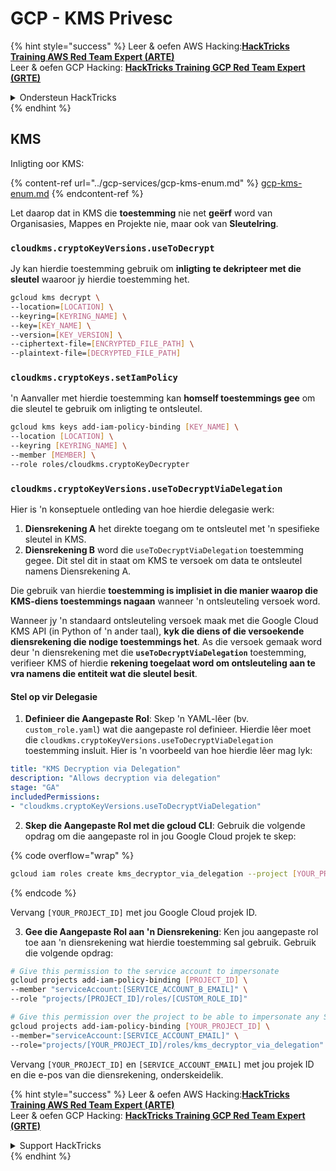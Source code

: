# GCP - KMS Privesc

{% hint style="success" %}
Leer & oefen AWS Hacking:<img src="../../../.gitbook/assets/image (1) (1) (1) (1).png" alt="" data-size="line">[**HackTricks Training AWS Red Team Expert (ARTE)**](https://training.hacktricks.xyz/courses/arte)<img src="../../../.gitbook/assets/image (1) (1) (1) (1).png" alt="" data-size="line">\
Leer & oefen GCP Hacking: <img src="../../../.gitbook/assets/image (2) (1).png" alt="" data-size="line">[**HackTricks Training GCP Red Team Expert (GRTE)**<img src="../../../.gitbook/assets/image (2) (1).png" alt="" data-size="line">](https://training.hacktricks.xyz/courses/grte)

<details>

<summary>Ondersteun HackTricks</summary>

* Kyk na die [**subskripsie planne**](https://github.com/sponsors/carlospolop)!
* **Sluit aan by die** 💬 [**Discord groep**](https://discord.gg/hRep4RUj7f) of die [**telegram groep**](https://t.me/peass) of **volg** ons op **Twitter** 🐦 [**@hacktricks\_live**](https://twitter.com/hacktricks_live)**.**
* **Deel hacking truuks deur PRs in te dien na die** [**HackTricks**](https://github.com/carlospolop/hacktricks) en [**HackTricks Cloud**](https://github.com/carlospolop/hacktricks-cloud) github repos.

</details>
{% endhint %}

## KMS

Inligting oor KMS:

{% content-ref url="../gcp-services/gcp-kms-enum.md" %}
[gcp-kms-enum.md](../gcp-services/gcp-kms-enum.md)
{% endcontent-ref %}

Let daarop dat in KMS die **toestemming** nie net **geërf** word van Organisasies, Mappes en Projekte nie, maar ook van **Sleutelring**.

### `cloudkms.cryptoKeyVersions.useToDecrypt`

Jy kan hierdie toestemming gebruik om **inligting te dekripteer met die sleutel** waaroor jy hierdie toestemming het.
```bash
gcloud kms decrypt \
--location=[LOCATION] \
--keyring=[KEYRING_NAME] \
--key=[KEY_NAME] \
--version=[KEY_VERSION] \
--ciphertext-file=[ENCRYPTED_FILE_PATH] \
--plaintext-file=[DECRYPTED_FILE_PATH]
```
### `cloudkms.cryptoKeys.setIamPolicy`

'n Aanvaller met hierdie toestemming kan **homself toestemmings gee** om die sleutel te gebruik om inligting te ontsleutel.
```bash
gcloud kms keys add-iam-policy-binding [KEY_NAME] \
--location [LOCATION] \
--keyring [KEYRING_NAME] \
--member [MEMBER] \
--role roles/cloudkms.cryptoKeyDecrypter
```
### `cloudkms.cryptoKeyVersions.useToDecryptViaDelegation`

Hier is 'n konseptuele ontleding van hoe hierdie delegasie werk:

1. **Diensrekening A** het direkte toegang om te ontsleutel met 'n spesifieke sleutel in KMS.
2. **Diensrekening B** word die `useToDecryptViaDelegation` toestemming gegee. Dit stel dit in staat om KMS te versoek om data te ontsleutel namens Diensrekening A.

Die gebruik van hierdie **toestemming is implisiet in die manier waarop die KMS-diens toestemmings nagaan** wanneer 'n ontsleuteling versoek word.

Wanneer jy 'n standaard ontsleuteling versoek maak met die Google Cloud KMS API (in Python of 'n ander taal), **kyk die diens of die versoekende diensrekening die nodige toestemmings het**. As die versoek gemaak word deur 'n diensrekening met die **`useToDecryptViaDelegation`** toestemming, verifieer KMS of hierdie **rekening toegelaat word om ontsleuteling aan te vra namens die entiteit wat die sleutel besit**.

#### Stel op vir Delegasie

1. **Definieer die Aangepaste Rol**: Skep 'n YAML-lêer (bv. `custom_role.yaml`) wat die aangepaste rol definieer. Hierdie lêer moet die `cloudkms.cryptoKeyVersions.useToDecryptViaDelegation` toestemming insluit. Hier is 'n voorbeeld van hoe hierdie lêer mag lyk:
```yaml
title: "KMS Decryption via Delegation"
description: "Allows decryption via delegation"
stage: "GA"
includedPermissions:
- "cloudkms.cryptoKeyVersions.useToDecryptViaDelegation"
```
2. **Skep die Aangepaste Rol met die gcloud CLI**: Gebruik die volgende opdrag om die aangepaste rol in jou Google Cloud projek te skep:

{% code overflow="wrap" %}
```bash
gcloud iam roles create kms_decryptor_via_delegation --project [YOUR_PROJECT_ID] --file custom_role.yaml
```
{% endcode %}

Vervang `[YOUR_PROJECT_ID]` met jou Google Cloud projek ID.

3. **Gee die Aangepaste Rol aan 'n Diensrekening**: Ken jou aangepaste rol toe aan 'n diensrekening wat hierdie toestemming sal gebruik. Gebruik die volgende opdrag:
```bash
# Give this permission to the service account to impersonate
gcloud projects add-iam-policy-binding [PROJECT_ID] \
--member "serviceAccount:[SERVICE_ACCOUNT_B_EMAIL]" \
--role "projects/[PROJECT_ID]/roles/[CUSTOM_ROLE_ID]"

# Give this permission over the project to be able to impersonate any SA
gcloud projects add-iam-policy-binding [YOUR_PROJECT_ID] \
--member="serviceAccount:[SERVICE_ACCOUNT_EMAIL]" \
--role="projects/[YOUR_PROJECT_ID]/roles/kms_decryptor_via_delegation"
```
Vervang `[YOUR_PROJECT_ID]` en `[SERVICE_ACCOUNT_EMAIL]` met jou projek ID en die e-pos van die diensrekening, onderskeidelik.

{% hint style="success" %}
Leer & oefen AWS Hacking:<img src="../../../.gitbook/assets/image (1) (1) (1) (1).png" alt="" data-size="line">[**HackTricks Training AWS Red Team Expert (ARTE)**](https://training.hacktricks.xyz/courses/arte)<img src="../../../.gitbook/assets/image (1) (1) (1) (1).png" alt="" data-size="line">\
Leer & oefen GCP Hacking: <img src="../../../.gitbook/assets/image (2) (1).png" alt="" data-size="line">[**HackTricks Training GCP Red Team Expert (GRTE)**<img src="../../../.gitbook/assets/image (2) (1).png" alt="" data-size="line">](https://training.hacktricks.xyz/courses/grte)

<details>

<summary>Support HackTricks</summary>

* Kyk na die [**subscription plans**](https://github.com/sponsors/carlospolop)!
* **Sluit aan by die** 💬 [**Discord group**](https://discord.gg/hRep4RUj7f) of die [**telegram group**](https://t.me/peass) of **volg** ons op **Twitter** 🐦 [**@hacktricks\_live**](https://twitter.com/hacktricks_live)**.**
* **Deel hacking truuks deur PRs in te dien na die** [**HackTricks**](https://github.com/carlospolop/hacktricks) en [**HackTricks Cloud**](https://github.com/carlospolop/hacktricks-cloud) github repos.

</details>
{% endhint %}
